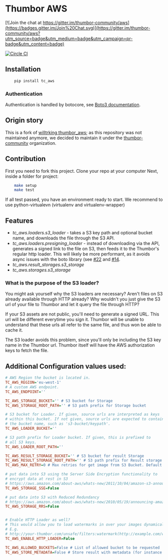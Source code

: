 # Thumbor AWS

[![Join the chat at https://gitter.im/thumbor-community/aws](https://badges.gitter.im/Join%20Chat.svg)](https://gitter.im/thumbor-community/aws?utm_source=badge&utm_medium=badge&utm_campaign=pr-badge&utm_content=badge)

[![Circle CI](https://circleci.com/gh/thumbor-community/aws.svg?style=svg)](https://circleci.com/gh/thumbor-community/aws)

## Installation

```bash
    pip install tc_aws
```

### Authentication

Authentication is handled by botocore, see [Boto3 documentation](https://boto3.readthedocs.org/en/latest/guide/quickstart.html#configuration).

## Origin story

This is a fork of [willtrking thumbor_aws](https://github.com/willtrking/thumbor_aws); as this repository was not maintained anymore,
we decided to maintain it under the [thumbor-community](https://github.com/thumbor-community) organization.

## Contribution

First you need to fork this project.
Clone your repo at your computer
Next, inside a folder for project:

```bash
    make setup
    make test
```

If all test passed, you have an environment ready to start. 
We recommend to use python-virtualevn (virtualenv and virtualenv-wrapper)

## Features

 * *tc_aws.loaders.s3_loader* - takes a S3 key path and optional bucket name, and downloads the file through the S3 API.
 * *tc_aws.loaders.presigning_loader* - instead of downloading via the API, generates a signed link to the file on S3, then feeds it to the Thumbor's regular http loader. This will likely be more performant, as it avoids async issues with the boto library (see [#22](https://github.com/thumbor-community/aws/pull/22) and [#14](https://github.com/thumbor-community/aws/issues/14).
 * *tc_aws.result_storages.s3_storage*
 * *tc_aws.storages.s3_storage*
 
### What is the purpose of the S3 loader?

You might ask yourself why the S3 loaders are necessary? Aren't files on S3 already available through HTTP already? Why wouldn't you just give the S3 url of your file to Thumbor and let it query the file through HTTP?

If your S3 assets are not public, you'll need to generate a signed URL. This url will be different everytime you sign it. Thumbor will be unable to understand that these urls all refer to the same file, and thus won be able to cache it.

The S3 loader avoids this problem, since you'll only be including the S3 key name in the Thumbor url. Thumbor itself will have the AWS authorization keys to fetch the file.

## Additional Configuration values used:

```.ini
# AWS Region the bucket is located in. 
TC_AWS_REGION='eu-west-1' 
# A custom AWS endpoint.
TC_AWS_ENDPOINT=''

TC_AWS_STORAGE_BUCKET='' # S3 bucket for Storage
TC_AWS_STORAGE_ROOT_PATH='' # S3 path prefix for Storage bucket

# S3 bucket for Loader. If given, source urls are interpreted as keys
# within this bucket. If not given, source urls are expected to contain
# the bucket name, such as 's3-bucket/keypath'.
TC_AWS_LOADER_BUCKET='' 

# S3 path prefix for Loader bucket. If given, this is prefixed to 
# all S3 keys.
TC_AWS_LOADER_ROOT_PATH=''

TC_AWS_RESULT_STORAGE_BUCKET='' # S3 bucket for result Storage
TC_AWS_RESULT_STORAGE_ROOT_PATH='' # S3 path prefix for Result storage bucket
TC_AWS_MAX_RETRY=0 # Max retries for get image from S3 Bucket. Default is 0

# put data into S3 using the Server Side Encryption functionality to
# encrypt data at rest in S3
# https://aws.amazon.com/about-aws/whats-new/2011/10/04/amazon-s3-announces-server-side-encryption-support/
TC_AWS_STORAGE_SSE=False

# put data into S3 with Reduced Redundancy
# https://aws.amazon.com/about-aws/whats-new/2010/05/19/announcing-amazon-s3-reduced-redundancy-storage/
TC_AWS_STORAGE_RRS=False


# Enable HTTP Loader as well?
# This would allow you to load watermarks in over your images dynamically through a URI
# E.g.
# http://your-thumbor.com/unsafe/filters:watermark(http://example.com/watermark.png,0,0,50)/s3_bucket/photo.jpg
TC_AWS_ENABLE_HTTP_LOADER=False

TC_AWS_ALLOWED_BUCKETS=False # List of allowed bucket to be requested
TC_AWS_STORE_METADATA=False # Store result with metadata (for instance content-type)
```
